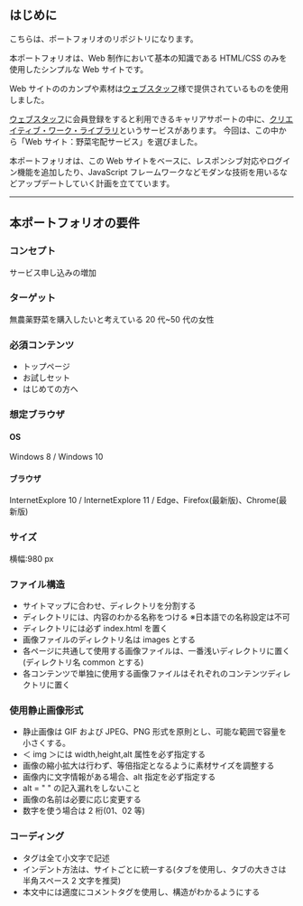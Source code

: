 ## はじめに

こちらは、ポートフォリオのリポジトリになります。

本ポートフォリオは、Web 制作において基本の知識である HTML/CSS のみを使用したシンプルな Web サイトです。

Web サイトののカンプや素材は[ウェブスタッフ](https://www.webstaff.jp/)様で提供されているものを使用しました。

[ウェブスタッフ](https://www.webstaff.jp/)に会員登録をすると利用できるキャリアサポートの中に、[クリエイティブ・ワーク・ライブラリ](https://www.webstaff.jp/haken/support/library.shtml)というサービスがあります。
今回は、この中から「Web サイト：野菜宅配サービス」を選びました。

本ポートフォリオは、この Web サイトをベースに、レスポンシブ対応やログイン機能を追加したり、JavaScript フレームワークなどモダンな技術を用いるなどアップデートしていく計画を立てています。

---

## 本ポートフォリオの要件

### コンセプト

サービス申し込みの増加

### ターゲット

無農薬野菜を購入したいと考えている 20 代~50 代の女性

### 必須コンテンツ

- トップページ
- お試しセット
- はじめての方へ

### 想定ブラウザ

#### OS

Windows 8 / Windows 10

#### ブラウザ

InternetExplore 10 / InternetExplore 11 / Edge、Firefox(最新版)、Chrome(最新版)

### サイズ

横幅:980 px

### ファイル構造

- サイトマップに合わせ、ディレクトリを分割する
- ディレクトリには、内容のわかる名称をつける ※日本語での名称設定は不可
- ディレクトリには必ず index.html を置く
- 画像ファイルのディレクトリ名は images とする
- 各ページに共通して使用する画像ファイルは、一番浅いディレクトリに置く(ディレクトリ名 common とする)
- 各コンテンツで単独に使用する画像ファイルはそれぞれのコンテンツディレクトリに置く

### 使用静止画像形式

- 静止画像は GIF および JPEG、PNG 形式を原則とし、可能な範囲で容量を小さくする。
- ＜ img ＞には width,height,alt 属性を必ず指定する
- 画像の縮小拡大は行わず、等倍指定となるように素材サイズを調整する
- 画像内に文字情報がある場合、alt 指定を必ず指定する
- alt = " " の記入漏れをしないこと
- 画像の名前は必要に応じ変更する
- 数字を使う場合は 2 桁(01、02 等)

### コーディング

- タグは全て小文字で記述
- インデント方法は、サイトごとに統一する(タブを使用し、タブの大きさは半角スペース 2 文字を推奨)
- 本文中には適度にコメントタグを使用し、構造がわかるようにする
